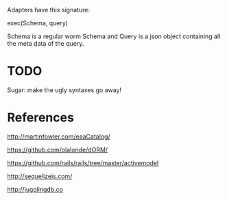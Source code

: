 Adapters have this signature:

exec(Schema, query)

Schema is a regular worm Schema and Query is a json object containing
all the meta data of the query.

# TODO

Sugar: make the ugly syntaxes go away!

# References

http://martinfowler.com/eaaCatalog/

https://github.com/olalonde/dORM/

https://github.com/rails/rails/tree/master/activemodel

http://sequelizejs.com/

http://jugglingdb.co
